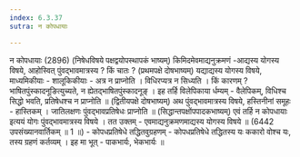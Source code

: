 ```yaml
---
index: 6.3.37
sutra: न कोपधायाः

---
```

न कोपधायाः (2896) (निषेधविषये पक्षद्वयोपस्थापकं भाष्यम्) किमिदमेवमाद्यनुक्रमणं -आद्यस्य योगस्य विषये, आहोस्वित् पुंवद्भावमात्रस्य ? किं चातः ? (प्रथमपक्षे दोषभाष्यम्) यद्याद्यस्य योगस्य विषये, माध्यमिकीयाः  -  शालूकिकीयाः  -  अत्र न प्राप्नोति । विधिरप्यत्र न सिध्यति । किं कारणम् ? भाषितपुंस्कादनूङित्युच्यते, न ह्येतद्भाषितपुंस्कादनूङ् । इह तर्हि विलेपिकाया र्धम्यम्  -  वैलेपिकम्, विधिश्च सिद्धो भवति, प्रतिषेधश्च न प्राप्नोति ॥ (द्वितीयपक्षे दोषभाष्यम्) अथ पुंवद्भावमात्रस्य विषये, हस्तिनीनां समूहः  -  हास्तिकम् । जातिलक्षणः पुंवद्भावप्रतिषेधः प्राप्नोति ॥ (सिद्धान्तपक्षोंपपादकभाष्यम्) एवं तर्हि न कोपधायाः इत्ययं योगः पुंवद्भावमात्रस्य विषये । तत उक्तम्  -  एवमाद्यनुक्रमणमाद्यस्य योगस्य विषये ॥ (6442 उपसंख्यानवार्तिकम् ॥ 1 ॥) - कोपधप्रतिषेधे तद्धितवुग्रहणम् - कोपधप्रतिषेधे तद्धितस्य यः ककारो वोश्च यः, तस्य ग्रहणं कर्तव्यम् । इह मा भूत्  -  पाकभार्यः, भेकभार्यः ॥